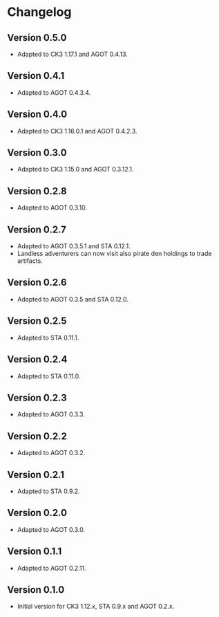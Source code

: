 # Changelog

## Version 0.5.0

* Adapted to CK3 1.17.1 and AGOT 0.4.13.

## Version 0.4.1

* Adapted to AGOT 0.4.3.4.

## Version 0.4.0

* Adapted to CK3 1.16.0.1 and AGOT 0.4.2.3.

## Version 0.3.0

* Adapted to CK3 1.15.0 and AGOT 0.3.12.1.

## Version 0.2.8

* Adapted to AGOT 0.3.10.

## Version 0.2.7

* Adapted to AGOT 0.3.5.1 and STA 0.12.1.
* Landless adventurers can now visit also pirate den holdings to trade artifacts.

## Version 0.2.6

* Adapted to AGOT 0.3.5 and STA 0.12.0.

## Version 0.2.5

* Adapted to STA 0.11.1.

## Version 0.2.4

* Adapted to STA 0.11.0.

## Version 0.2.3

* Adapted to AGOT 0.3.3.

## Version 0.2.2

* Adapted to AGOT 0.3.2.

## Version 0.2.1

* Adapted to STA 0.9.2.

## Version 0.2.0

* Adapted to AGOT 0.3.0.

## Version 0.1.1

* Adapted to AGOT 0.2.11.

## Version 0.1.0

* Initial version for CK3 1.12.x, STA 0.9.x and AGOT 0.2.x.
